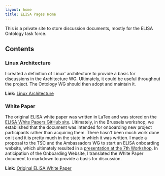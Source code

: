 ```yaml
---
layout: home
title: ELISA Pages Home
---
```


This is a private site to store discussion documents, mostly for the ELISA Ontology task force.

## Contents

### Linux Architecture

I created a definition of Linux' architecture to provide a basis for discussions in the Architecture WG.
Ultimately, it could be useful throughout the project.
The Ontology WG should then adopt and maintain it.

**Link:** [Linux Architecture](LinuxArchitecture.html)

### White Paper

The original ELISA white paper was written in LaTex and was stored on the [ELISA White Papers GitHub site](https://github.com/elisa-tech/ELISA-White-Papers).
Ultimately, in the Brussels workshop, we established that the document was intended for onboarding 
new project participants rather than acquiring them.
There hasn't been much work done on it and it is pretty much in the state in which it was written.
I made a proposal to the TSC and the Ambassadors WG to start an ELISA onboarding website,
which ultimately resulted in a [presentation at the 7th Workshop](https://drive.google.com/drive/folders/1vboV7gR2yHJELlaXoIPf6HMaBrke94WQ).
In anticipation of the Onboarding Website, I translated the White Paper document to markdown to provide a basis for discussion.

**Link:** [Original ELISA White Paper](WhitePaper.html)
